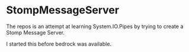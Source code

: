 # StompMessageServer
The repos is an attempt at learning System.IO.Pipes by trying to create a Stomp Message Server.

I started this before bedrock was available.
